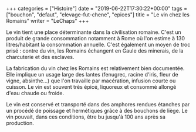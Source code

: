 +++
categories = ["Histoire"]
date = "2019-06-22T17:30:22+00:00"
tags = ["bouchon", "defaut", "elevage-fut-chene", "epices"] 
title = "Le vin chez les Romains"
writer = "LeChaps"
+++

Le vin tient une place déterminante dans la civilisation romaine. C'est un produit de grande consommation notamment à Rome où l'on estime à 130 litres/habitant la consommation annuelle. C'est également un moyen de troc prisé : contre du vin, les Romains échangent en Gaule des minerais, de la charcuterie et des esclaves.  

La fabrication du vin chez les Romains est relativement bien documentée. Elle implique un usage large des lantes (fenugrec, racine d'iris, fleur de vigne, absinthe...) que l'on travaille par macération, infusion courte ou cuisson. Le vin est souvent très épicé, liquoreux et consommé allongé d'eau chaude ou froide.  

Le vin est conservé et transporté dans des amphores rendues étanches par un procédé de poissage et hermétiques grâce à des bouchons de liège. Le vin pouvait, dans ces conditions, être bu jusqu'à 100 ans après sa production.
